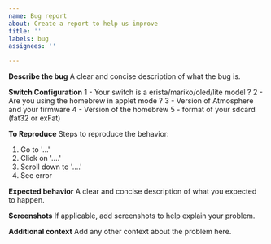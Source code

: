 ```yaml
---
name: Bug report
about: Create a report to help us improve
title: ''
labels: bug
assignees: ''

---
```


**Describe the bug**
A clear and concise description of what the bug is.

**Switch Configuration**
1 - Your switch is a erista/mariko/oled/lite model ?
2 - Are you using the homebrew in applet mode ?
3 - Version of Atmosphere and your firmware
4 - Version of the homebrew
5 - format of your sdcard (fat32 or exFat)

**To Reproduce**
Steps to reproduce the behavior:
1. Go to '...'
2. Click on '....'
3. Scroll down to '....'
4. See error

**Expected behavior**
A clear and concise description of what you expected to happen.

**Screenshots**
If applicable, add screenshots to help explain your problem.

**Additional context**
Add any other context about the problem here.
